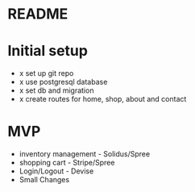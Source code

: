 # README

# Initial setup
- x set up git repo
- x use postgresql database
- x set db and migration
- x create routes for home, shop, about and contact

# MVP
- inventory management - Solidus/Spree
- shopping cart - Stripe/Spree
- Login/Logout - Devise
- Small Changes
